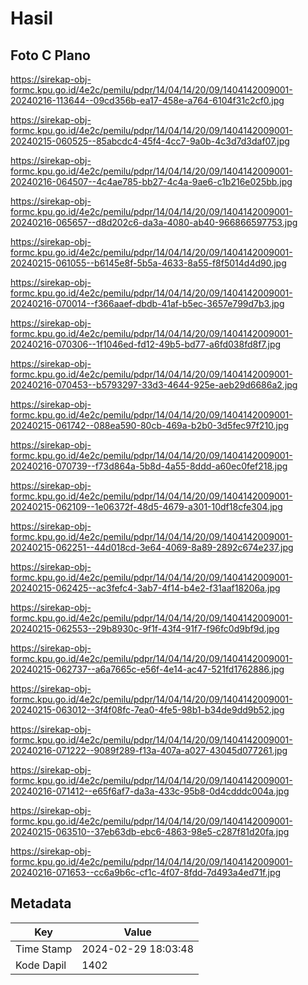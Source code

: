 # Hasil

## Foto C Plano

https://sirekap-obj-formc.kpu.go.id/4e2c/pemilu/pdpr/14/04/14/20/09/1404142009001-20240216-113644--09cd356b-ea17-458e-a764-6104f31c2cf0.jpg

https://sirekap-obj-formc.kpu.go.id/4e2c/pemilu/pdpr/14/04/14/20/09/1404142009001-20240215-060525--85abcdc4-45f4-4cc7-9a0b-4c3d7d3daf07.jpg

https://sirekap-obj-formc.kpu.go.id/4e2c/pemilu/pdpr/14/04/14/20/09/1404142009001-20240216-064507--4c4ae785-bb27-4c4a-9ae6-c1b216e025bb.jpg

https://sirekap-obj-formc.kpu.go.id/4e2c/pemilu/pdpr/14/04/14/20/09/1404142009001-20240216-065657--d8d202c6-da3a-4080-ab40-966866597753.jpg

https://sirekap-obj-formc.kpu.go.id/4e2c/pemilu/pdpr/14/04/14/20/09/1404142009001-20240215-061055--b6145e8f-5b5a-4633-8a55-f8f5014d4d90.jpg

https://sirekap-obj-formc.kpu.go.id/4e2c/pemilu/pdpr/14/04/14/20/09/1404142009001-20240216-070014--f366aaef-dbdb-41af-b5ec-3657e799d7b3.jpg

https://sirekap-obj-formc.kpu.go.id/4e2c/pemilu/pdpr/14/04/14/20/09/1404142009001-20240216-070306--1f1046ed-fd12-49b5-bd77-a6fd038fd8f7.jpg

https://sirekap-obj-formc.kpu.go.id/4e2c/pemilu/pdpr/14/04/14/20/09/1404142009001-20240216-070453--b5793297-33d3-4644-925e-aeb29d6686a2.jpg

https://sirekap-obj-formc.kpu.go.id/4e2c/pemilu/pdpr/14/04/14/20/09/1404142009001-20240215-061742--088ea590-80cb-469a-b2b0-3d5fec97f210.jpg

https://sirekap-obj-formc.kpu.go.id/4e2c/pemilu/pdpr/14/04/14/20/09/1404142009001-20240216-070739--f73d864a-5b8d-4a55-8ddd-a60ec0fef218.jpg

https://sirekap-obj-formc.kpu.go.id/4e2c/pemilu/pdpr/14/04/14/20/09/1404142009001-20240215-062109--1e06372f-48d5-4679-a301-10df18cfe304.jpg

https://sirekap-obj-formc.kpu.go.id/4e2c/pemilu/pdpr/14/04/14/20/09/1404142009001-20240215-062251--44d018cd-3e64-4069-8a89-2892c674e237.jpg

https://sirekap-obj-formc.kpu.go.id/4e2c/pemilu/pdpr/14/04/14/20/09/1404142009001-20240215-062425--ac3fefc4-3ab7-4f14-b4e2-f31aaf18206a.jpg

https://sirekap-obj-formc.kpu.go.id/4e2c/pemilu/pdpr/14/04/14/20/09/1404142009001-20240215-062553--29b8930c-9f1f-43f4-91f7-f96fc0d9bf9d.jpg

https://sirekap-obj-formc.kpu.go.id/4e2c/pemilu/pdpr/14/04/14/20/09/1404142009001-20240215-062737--a6a7665c-e56f-4e14-ac47-521fd1762886.jpg

https://sirekap-obj-formc.kpu.go.id/4e2c/pemilu/pdpr/14/04/14/20/09/1404142009001-20240215-063012--3f4f08fc-7ea0-4fe5-98b1-b34de9dd9b52.jpg

https://sirekap-obj-formc.kpu.go.id/4e2c/pemilu/pdpr/14/04/14/20/09/1404142009001-20240216-071222--9089f289-f13a-407a-a027-43045d077261.jpg

https://sirekap-obj-formc.kpu.go.id/4e2c/pemilu/pdpr/14/04/14/20/09/1404142009001-20240216-071412--e65f6af7-da3a-433c-95b8-0d4cdddc004a.jpg

https://sirekap-obj-formc.kpu.go.id/4e2c/pemilu/pdpr/14/04/14/20/09/1404142009001-20240215-063510--37eb63db-ebc6-4863-98e5-c287f81d20fa.jpg

https://sirekap-obj-formc.kpu.go.id/4e2c/pemilu/pdpr/14/04/14/20/09/1404142009001-20240216-071653--cc6a9b6c-cf1c-4f07-8fdd-7d493a4ed71f.jpg


## Metadata

| Key        | Value               |
| ---------- | ------------------- |
| Time Stamp | 2024-02-29 18:03:48 |
| Kode Dapil | 1402                |



